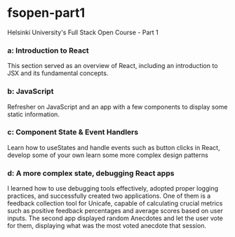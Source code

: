 # fsopen-part1
Helsinki University's Full Stack Open Course - Part 1

### a: Introduction to React
This section served as an overview of React, including an introduction to JSX and its fundamental concepts.

### b: JavaScript
Refresher on JavaScript and an app with a few components to display some static information.

### c: Component State & Event Handlers
Learn how to useStates and handle events such as button clicks in React, develop some of your own learn some more complex design patterns

### d: A more complex state, debugging React apps
I learned how to use debugging tools effectively, adopted proper logging practices, and successfully created two applications. 
One of them is a feedback collection tool for Unicafe, capable of calculating crucial metrics such as positive feedback percentages and average scores based on user inputs.
The second app displayed random Anecdotes and let the user vote for them, displaying what was the most voted anecdote that session.
